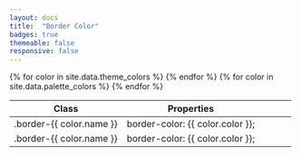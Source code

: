 ```yaml
---
layout: docs
title:  "Border Color"
badges: true
themeable: false
responsive: false
---
```

<div class="table-utilities">
  <table class="table">
    <thead>
      <tr>
        <th>Class</th>
        <th>Properties</th>
        <th></th>
      </tr>
    </thead>
    <tbody>
      {% for color in site.data.theme_colors %}
        <tr><td>.border-{{ color.name }}</td><td>border-color: {{ color.color }};</td><td><div style="width: 40px; height: 20px; border: 2px solid {{ color.color  }};"></div></td></tr>
      {% endfor %}
      {% for color in site.data.palette_colors %}
        <tr><td>.border-{{ color.name }}</td><td>border-color: {{ color.color }};</td><td><div style="width: 40px; height: 20px; border: 2px solid {{ color.color  }};"></div></td></tr>
      {% endfor %}
    </tbody>
  </table>
</div>
